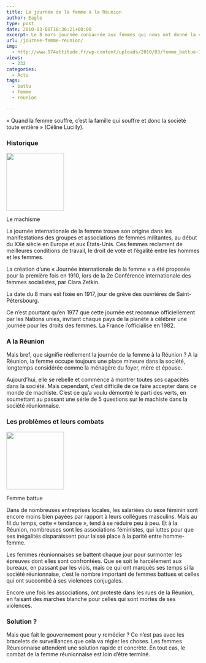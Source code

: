 ```yaml
---
title: La journée de la femme à la Réunion
author: Eagle
type: post
date: 2010-03-08T18:36:21+00:00
excerpt: Le 8 mars journée consacrée aux femmes qui nous ont donné la vie.
url: /journee-femme-reunion/
img:
  - http://www.974attitude.fr/wp-content/uploads/2010/03/femme_battue-150x150.jpg
views:
  - 232
categories:
  - Actu
tags:
  - battu
  - femme
  - reunion

---
```

« Quand la femme souffre, c’est la famille qui souffre et donc la société toute entière » (Céline Lucilly).

### Historique

<div id="attachment_1154" style="width: 160px" class="wp-caption alignright">
  <img aria-describedby="caption-attachment-1154" src="https://i1.wp.com/974attitude.fr/wp-content/uploads/2010/03/1602004866-150x150.jpg?resize=150%2C150" alt="" title="1602004866" width="150" height="150" class="size-thumbnail wp-image-1154" data-recalc-dims="1" />
  
  <p id="caption-attachment-1154" class="wp-caption-text">
    Le machisme
  </p>
</div>

La journée internationale de la femme trouve son origine dans les manifestations des groupes et associations de femmes militantes, au début du XXe siècle en Europe et aux États-Unis. Ces femmes réclament de meilleures conditions de travail, le droit de vote et l’égalité entre les hommes et les femmes.
  
La création d’une « Journée internationale de la femme » a été proposée pour la première fois en 1910, lors de la 2e Conférence internationale des femmes socialistes, par Clara Zetkin.

La date du 8 mars est fixée en 1917, jour de grève des ouvrières de Saint-Pétersbourg.
  
Ce n’est pourtant qu’en 1977 que cette journée est reconnue officiellement par les Nations unies, invitant chaque pays de la planète à célébrer une journée pour les droits des femmes. La France l’officialise en 1982.

### A la Réunion

Mais bref, que signifie réellement la journée de la femme à la Réunion ? A la Réunion, la femme occupe toujours une place mineure dans la société, longtemps considérée comme la ménagère du foyer, mère et épouse.

Aujourd’hui, elle se rebelle et commence à montrer toutes ses capacités dans la société. Mais cependant, c’est difficile de ce faire accepter dans ce monde de machiste. C’est ce qu’a voulu démontré le parti des verts, en soumettant au passant une série de 5 questions sur le machiste dans la société réunionnaise.

### Les problèmes et leurs combats

<div id="attachment_1157" style="width: 160px" class="wp-caption alignleft">
  <img aria-describedby="caption-attachment-1157" src="https://i1.wp.com/974attitude.fr/wp-content/uploads/2010/03/femme_battue-150x150.jpg?resize=150%2C150" alt="" title="femme_battue" width="150" height="150" class="size-thumbnail wp-image-1157" data-recalc-dims="1" />
  
  <p id="caption-attachment-1157" class="wp-caption-text">
    Femme battue
  </p>
</div>

Dans de nombreuses entreprises locales, les salariées du sexe féminin sont encore moins bien payées par rapport à leurs collègues masculins. Mais au fil du temps, cette « tendance », tend à se réduire peu à peu. Et à la Réunion, nombreuses sont les associations féministes, qui luttes pour que ses inégalités disparaissent pour laissé place à la parité entre homme-femme.

Les femmes réunionnaises se battent chaque jour pour surmonter les épreuves dont elles sont confrontées. Que se soit le harcèlement aux bureaux, en passant par les viols, mais ce qui ont marqués ses temps si la société réunionnaise, c’est le nombre important de femmes battues et celles qui ont succombé à ses violences conjugales.

Encore une fois les associations, ont protesté dans les rues de la Réunion, en faisant des marches blanche pour celles qui sont mortes de ses violences.

### Solution ?

Mais que fait le gouvernement pour y remédier ? Ce n’est pas avec les bracelets de surveillances que cela va régler les choses. Les femmes Réunionnaise attendent une solution rapide et concrète. En tout cas, le combat de la femme réunionnaise est loin d’être terminé.